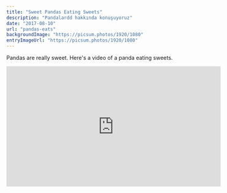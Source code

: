 ```yaml
---
title: "Sweet Pandas Eating Sweets"
description: "Pandalardd hakkında konuşuyoruz"
date: "2017-08-10"
url: "pandas-eats"
backgroundImage: "https://picsum.photos/1920/1080"
entryImageUrl: "https://picsum.photos/1920/1080"
---
```

Pandas are really sweet.
Here's a video of a panda eating sweets.
<iframe width="560" height="315" src="https://www.youtube.com/embed/4n0xNbfJLR8" frameborder="0" allowfullscreen></iframe>